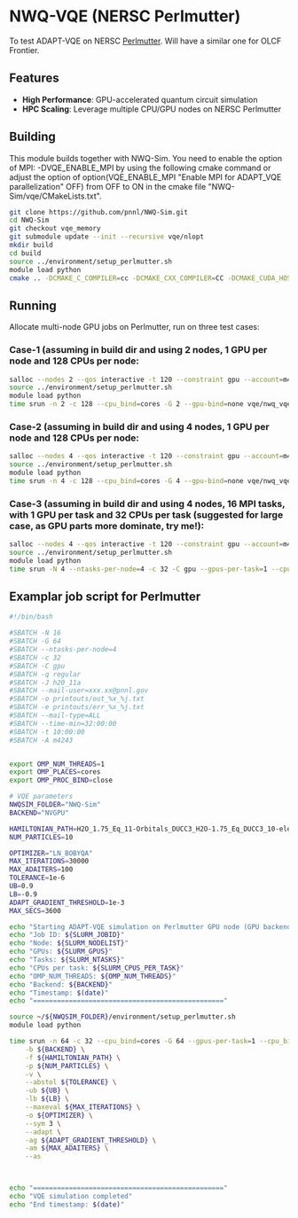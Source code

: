 # NWQ-VQE (NERSC Perlmutter)

To test ADAPT-VQE on NERSC [Perlmutter](https://docs.nersc.gov/systems/perlmutter/architecture/). Will have a similar one for OLCF Frontier.

## Features

- **High Performance**: GPU-accelerated quantum circuit simulation
- **HPC Scaling**: Leverage multiple CPU/GPU nodes on NERSC Perlmutter

## Building

This module builds together with NWQ-Sim. You need to enable the option of MPI: -DVQE\_ENABLE\_MPI by using the following cmake command or adjust the option of option(VQE_ENABLE_MPI "Enable MPI for ADAPT_VQE parallelization" OFF) from OFF to ON in the cmake file "NWQ-Sim/vqe/CMakeLists.txt". 

```bash
git clone https://github.com/pnnl/NWQ-Sim.git
cd NWQ-Sim
git checkout vqe_memory
git submodule update --init --recursive vqe/nlopt
mkdir build
cd build
source ../environment/setup_perlmutter.sh
module load python
cmake .. -DCMAKE_C_COMPILER=cc -DCMAKE_CXX_COMPILER=CC -DCMAKE_CUDA_HOST_COMPILER=CC -DCMAKE_BUILD_TYPE=Release -DVQE_ENABLE_MPI=ON && make -j16
```

## Running

Allocate multi-node GPU jobs on Perlmutter, run on three test cases:


### Case-1 (assuming in build dir and using 2 nodes, 1 GPU per node and 128 CPUs per node:
```bash
salloc --nodes 2 --qos interactive -t 120 --constraint gpu --account=m4243
source ../environment/setup_perlmutter.sh
module load python
time srun -n 2 -c 128 --cpu_bind=cores -G 2 --gpu-bind=none vqe/nwq_vqe -b NVGPU -f ../BZDZ-7Orbitals/ducc3_benzene-FrozenCoreCCSD_6Elec_7Orbs.out-xacc -p 6 -v --abstol 1e-6 --maxeval 5000 -o LN_BOBYQA --adapt -ag 1e-3 -am 120
```

### Case-2 (assuming in build dir and using 4 nodes, 1 GPU per node and 128 CPUs per node:
```bash
salloc --nodes 4 --qos interactive -t 120 --constraint gpu --account=m4243
source ../environment/setup_perlmutter.sh
module load python
time srun -n 4 -c 128 --cpu_bind=cores -G 4 --gpu-bind=none vqe/nwq_vqe -b NVGPU -f ../BZDZ-9Orbitals/ducc3_benzene-FrozenCoreCCSD_8Elec_9Orbs.out-xacc -p 6 -v --abstol 1e-6 --maxeval 5000 -o LN_BOBYQA --adapt -ag 1e-3 -am 120
```

### Case-3 (assuming in build dir and using 4 nodes, 16 MPI tasks, with 1 GPU per task and 32 CPUs per task (suggested for large case, as GPU parts more dominate, try me!):
```bash
salloc --nodes 4 --qos interactive -t 120 --constraint gpu --account=m4243
source ../environment/setup_perlmutter.sh
module load python
time srun -N 4 --ntasks-per-node=4 -c 32 -C gpu --gpus-per-task=1 --cpu_bind=cores vqe/nwq_vqe -b NVGPU -f ../H20-11Orbitals/H2O_1.75_Eq_11-Orbitals_DUCC3_H2O-1.75_Eq_DUCC3_10-electrons_11-Orbitals.out-xacc -p 6 -v --abstol 1e-6 --maxeval 5000 -o LN_BOBYQA --adapt -ag 1e-3 -am 120
```

## Examplar job script for Perlmutter
```bash
#!/bin/bash

#SBATCH -N 16
#SBATCH -G 64
#SBATCH --ntasks-per-node=4
#SBATCH -c 32
#SBATCH -C gpu
#SBATCH -q regular
#SBATCH -J h20_11a
#SBATCH --mail-user=xxx.xx@pnnl.gov
#SBATCH -o printouts/out_%x_%j.txt
#SBATCH -e printouts/err_%x_%j.txt
#SBATCH --mail-type=ALL
#SBATCH --time-min=32:00:00
#SBATCH -t 10:00:00
#SBATCH -A m4243


export OMP_NUM_THREADS=1
export OMP_PLACES=cores
export OMP_PROC_BIND=close

# VQE parameters
NWQSIM_FOLDER="NWQ-Sim"
BACKEND="NVGPU"

HAMILTONIAN_PATH=H2O_1.75_Eq_11-Orbitals_DUCC3_H2O-1.75_Eq_DUCC3_10-electrons_11-Orbitals.out-xacc
NUM_PARTICLES=10

OPTIMIZER="LN_BOBYQA" 
MAX_ITERATIONS=30000
MAX_ADAITERS=100 
TOLERANCE=1e-6
UB=0.9
LB=-0.9
ADAPT_GRADIENT_THRESHOLD=1e-3
MAX_SECS=3600

echo "Starting ADAPT-VQE simulation on Perlmutter GPU node (GPU backend)"
echo "Job ID: ${SLURM_JOBID}"
echo "Node: ${SLURM_NODELIST}"
echo "GPUs: ${SLURM_GPUS}"
echo "Tasks: ${SLURM_NTASKS}"
echo "CPUs per task: ${SLURM_CPUS_PER_TASK}"
echo "OMP_NUM_THREADS: ${OMP_NUM_THREADS}"
echo "Backend: ${BACKEND}"
echo "Timestamp: $(date)"
echo "================================================"

source ~/${NWQSIM_FOLDER}/environment/setup_perlmutter.sh
module load python

time srun -n 64 -c 32 --cpu_bind=cores -G 64 --gpus-per-task=1 --cpu_bind=cores ${NWQSIM_FOLDER}/build/vqe/nwq_vqe \
    -b ${BACKEND} \
    -f ${HAMILTONIAN_PATH} \
    -p ${NUM_PARTICLES} \
    -v \
    --abstol ${TOLERANCE} \
    -ub ${UB} \
    -lb ${LB} \
    --maxeval ${MAX_ITERATIONS} \
    -o ${OPTIMIZER} \
    --sym 3 \
    --adapt \
    -ag ${ADAPT_GRADIENT_THRESHOLD} \
    -am ${MAX_ADAITERS} \
    --as



echo "================================================"
echo "VQE simulation completed"
echo "End timestamp: $(date)"
```

